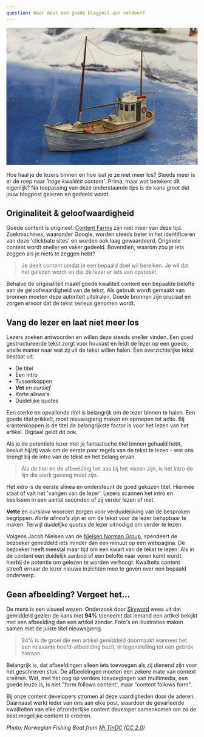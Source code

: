 ```yaml
---
question: Waar moet een goede blogpost aan voldoen?
---
```

![Fishing boat](/images/fishing-boat-medium.jpg)

Hoe haal je de lezers binnen en hoe laat je ze niet meer los? Steeds meer is er de roep naar *'hoge kwaliteit content'*. Prima, maar wat betekent dit eigenlijk? Na toepassing van deze onderstaande tips is de kans groot dat jouw blogpost gelezen en gedeeld wordt.   

## Originaliteit & geloofwaardigheid 
Goede content is origineel. [Content Farms](https://en.wikipedia.org/wiki/Content_farm) zijn niet meer van deze tijd. Zoekmachines, waaronder Google, worden steeds beter in het identificeren van deze 'clickbate sites' en worden ook laag gewaardeerd. Originele content wordt sneller en vaker gedeeld. Bovendien, waarom zou je iets zeggen als je niets te zeggen hebt?

> Je deelt content omdat je een bepaald doel wil bereiken. Je wil dat het gelezen wordt en dat de lezer er iets van opsteekt.

Behalve de originaliteit maakt goede kwaliteit content een bepaalde belofte aan de geloofwaardigheid van de tekst. Als gebruik wordt gemaakt van bronnen moeten deze autoriteit uitstralen. Goede bronnen zijn cruciaal en zorgen ervoor dat de tekst serieus genomen wordt.

## Vang de lezer en laat niet meer los
Lezers zoeken antwoorden en willen deze steeds sneller vinden. Een goed gestructureerde tekst zorgt voor houvast en leidt de lezer op een goede, snelle manier naar wat zij uit de tekst willen halen. Een overzichtelijke tekst bestaat uit:

* De titel
* Een intro
* Tussenkoppen 
* **Vet** en *cursief*  
* Korte alinea's 
* Duidelijke quotes 

Een sterke en opvallende *titel* is belangrijk om de lezer binnen te halen. Een goede titel prikkelt, moet nieuwsgierig maken en oproepen tot actie. Bij krantenkoppen is de titel de belangrijkste factor is voor het lezen van het artikel. Digitaal geldt dit ook.

Als je de potentiele lezer met je fantastische titel binnen gehaald hebt, besluit hij/zij vaak om de eerste paar regels van de tekst te lezen - wat ons brengt bij de intro van de tekst en het belang ervan. 

> Als de titel en de afbeelding het aas bij het vissen zijn, is het intro de lijn die sterk genoeg moet zijn. 

Het *intro* is de eerste alinea en ondersteunt de goed gekozen titel. Hiermee staat of valt het 'vangen van de lezer'. Lezers scannen het intro en beslissen in een aantal seconden of zij verder lezen of niet.

**Vette** en *cursieve* woorden zorgen voor verduidelijking van de besproken begrippen. *Korte alinea's* zijn er om de tekst voor de lezer behapbaar te maken. Terwijl *duidelijke quotes* de lezer uitnodigd om verder te lezen.

Volgens Jacob Nielsen van de [Nielsen Norman Group](http://www.nngroup.com/articles/how-long-do-users-stay-on-web-pages/), spendeert de bezoeker gemiddeld iets minder dan een minuut op een webpagina. De bezoeker heeft meestal maar tijd om een kwart van de tekst te lezen. Als in de content een duidelijk aanbod of een belofte naar voren komt wordt hierbij de potentie om gelezen te worden verhoogt. Kwaliteits content streeft ernaar de lezer nieuwe inzichten mee te geven over een bepaald onderwerp. 

## Geen afbeelding? Vergeet het...
De mens is een visueel wezen. Onderzoek door [Skyword](http://www.skyword.com/contentstandard/enterprise-marketing/skyword-study-add-images-to-improve-content-performance/) wees uit dat gemiddeld gezien de kans met **94%** toeneemt dat iemand een artikel bekijkt met een afbeelding dan een artikel zonder. Foto's en illustraties maken samen met de juiste titel nieuwsgierig.  

> 94% is de groei die een artikel gemiddeld doormaakt wanneer het een relavante hoofd-afbeelding bezit, in tegenstelling tot een gebrek hieraan.

Belangrijk is, dat afbeeldingen alleen iets toevoegen als zij dienend zijn voor het geschreven stuk. De afbeeldingen moeten een zekere mate van context creëren. Wat, met het oog op verdere toevoegingen van multimedia, een goede leuze is, is niet "form follows content', maar "content follows form".
  
Bij onze content developers stromen al deze vaardigheden door de aderen. Daarnaast werkt ieder van ons aan elke post, waardoor de gevarïeerde kwaliteiten van elke afzonderlijke content developer samenkomen om zo de best mogelijke content te creëren. 

*Photo: Norwegian Fishing Boat from [Mr.TinDC](https://www.flickr.com/photos/mr_t_in_dc/3157822073) ([CC 2.0](https://creativecommons.org/licenses/by-nd/2.0/))*   
